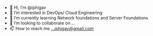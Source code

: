 - 👋 Hi, I’m @iphigav
- 👀 I’m interested in DevOps/ Cloud Engineering 
- 🌱 I’m currently learning Network foundations and Server Foundations
- 💞️ I’m looking to collaborate on ...
- 📫 How to reach me ...iphigav@gmail.com

<!---
iphigav/iphigav is a ✨ special ✨ repository because its `README.md` (this file) appears on your GitHub profile.
You can click the Preview link to take a look at your changes.
--->
